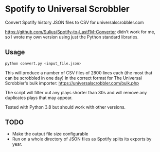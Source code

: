 # Spotify to Universal Scrobbler

Convert Spotify history JSON files to CSV for universalscrobbler.com

https://github.com/Sulius/Spotify-to-LastFM-Converter didn't work for me, so I wrote my own version using just the Python standard libraries.

## Usage

```sh
python convert.py <input_file.json>
```

This will produce a number of CSV files of 2800 lines each (the most that can be scrobbled in one day) in the correct format for
The Universal Scrobbler's bulk importer: https://universalscrobbler.com/bulk.php

The script will filter out any plays shorter than 30s and will remove any duplicates plays that may appear.

Tested with Python 3.8 but should work with other versions.

## TODO

- Make the output file size configurable
- Run on a whole directory of JSON files as Spotify splits its exports by year.
